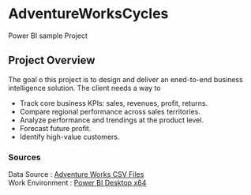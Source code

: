 # AdventureWorksCycles
Power BI sample Project

## Project Overview
The goal o this project is to design and deliver an ened-to-end business intelligence solution. The client needs a way to 
- Track core business KPIs: sales, revenues, profit, returns.
- Compare regional performance across sales territories.
- Analyze performance and trendings at the product level.
- Forecast future profit.
- Identify high-value customers.

### Sources
Data Source : [Adventure Works CSV Files](AdventureWorksCSVFiles.7z)
<br/>
Work Environment : [Power BI Desktop x64](https://www.microsoft.com/en-us/download/details.aspx?id=58494)

## 

